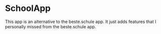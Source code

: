 # SchoolApp
This app is an alternative to the beste.schule app.
It just adds features that I personally missed from the beste.schule app.